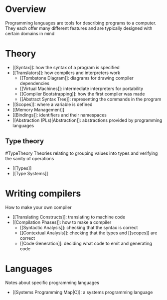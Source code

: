 # Overview
Programming languages are tools for describing programs to a computer. They each offer many different features and are typically designed with certain domains in mind

# Theory
- [[Syntax]]: how the syntax of a program is specified
- [[Translators]]: how compilers and interpreters work
	- [[Tombstone Diagram]]: diagrams for drawing compiler dependencies
	- [[Virtual Machines]]: intermediate interpreters for portability
	- [[Compiler Bootstrapping]]: how the first compiler was made
	- [[Abstract Syntax Tree]]: representing the commands in the program
- [[Scopes]]: where a variable is defined
- [[Memory Management]]
- [[Bindings]]: identifiers and their namespaces
- [[Abstraction (PLs)|Abstraction]]: abstractions provided by programming languages

## Type theory
#TypeTheory
Theories relating to grouping values into types and verifying the sanity of operations

- [[Types]]
- [[Type Systems]]

# Writing compilers
How to make your own compiler

- [[Translating Constructs]]: translating to machine code
- [[Compilation Phases]]: how to make a compiler
	- [[Syntactic Analysis]]: checking that the syntax is correct
	- [[Contextual Analysis]]: checking that the types and [[scopes]] are correct
	- [[Code Generation]]: deciding what code to emit and generating code

# Languages
Notes about specific programming languages

- [[Systems Programming Map|C]]: a systems programming language